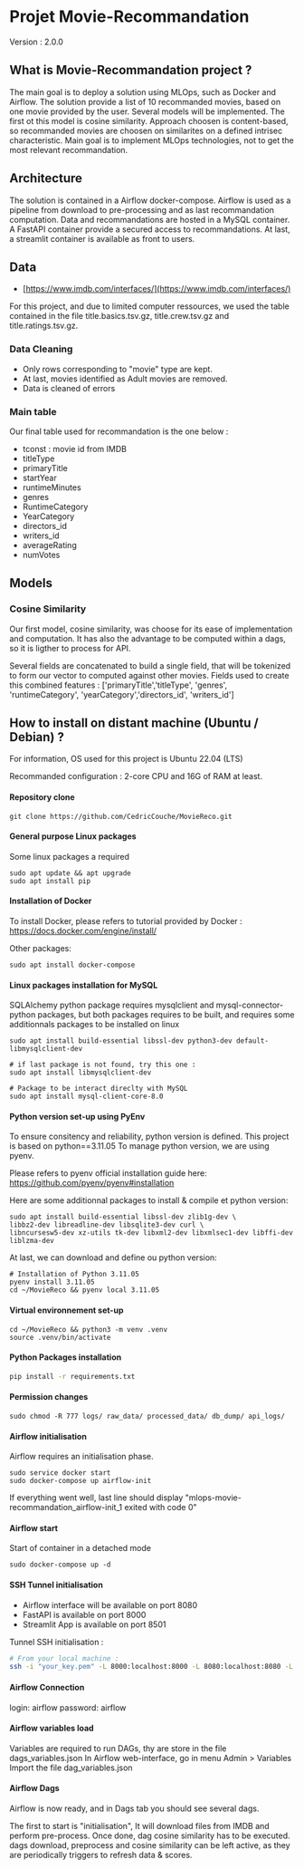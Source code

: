 # Projet Movie-Recommandation

Version : 2.0.0

## What is Movie-Recommandation project ?


The main goal is to deploy a solution using MLOps, such as Docker and Airflow.
The solution provide a list of 10 recommanded movies, based on one movie provided by the user.
Several models will be implemented. The first ot this model is cosine similarity.
Approach choosen is content-based, so recommanded movies are choosen on similarites on a defined intrisec characteristic.
Main goal is to implement MLOps technologies, not to get the most relevant recommandation.


## Architecture

The solution is contained in a Airflow docker-compose.
Airflow is used as a pipeline from download to pre-processing and as last recommandation computation.
Data and recommandations are hosted in a MySQL container.
A FastAPI container provide a secured access to recommandations.
At last, a streamlit container is available as front to users.


## Data

- [https://www.imdb.com/interfaces/](https://www.imdb.com/interfaces/)

For this project, and due to limited computer ressources, we used the table contained in the file title.basics.tsv.gz, title.crew.tsv.gz and title.ratings.tsv.gz. 

### Data Cleaning
 - Only rows corresponding to "movie" type are kept. 
- At last, movies identified as Adult movies are removed.
- Data is cleaned of errors

### Main table

Our final table used for recommandation is the one below :

- tconst : movie id from IMDB
- titleType
- primaryTitle
- startYear
- runtimeMinutes
- genres
- RuntimeCategory
- YearCategory 
- directors_id	
- writers_id	
- averageRating	
- numVotes


## Models


### Cosine Similarity

Our first model, cosine similarity, was choose for its ease of implementation and computation. It has also the advantage to be computed within a dags, so it is ligther to process for API.

Several fields are concatenated to build a single field, that will be tokenized to form our vector to computed against other movies.
Fields used to create this combined features : ['primaryTitle','titleType', 'genres', 'runtimeCategory', 'yearCategory','directors_id', 'writers_id']


## How to install on distant machine (Ubuntu / Debian) ?

For information, OS used for this project is Ubuntu 22.04 (LTS)

Recommanded configuration : 2-core CPU and 16G of RAM at least.


#### Repository clone

``` 
git clone https://github.com/CedricCouche/MovieReco.git
```

#### General purpose Linux packages

Some linux packages a required

```
sudo apt update && apt upgrade
sudo apt install pip
```

#### Installation of Docker

To install Docker, please refers to tutorial provided by Docker : https://docs.docker.com/engine/install/

Other packages:
```
sudo apt install docker-compose
```


#### Linux packages installation for MySQL

SQLAlchemy python package requires  mysqlclient and  mysql-connector-python packages, but both packages requires to be built, and requires some additionnals packages to be installed on linux

```
sudo apt install build-essential libssl-dev python3-dev default-libmysqlclient-dev

# if last package is not found, try this one : 
sudo apt install libmysqlclient-dev

# Package to be interact direclty with MySQL
sudo apt install mysql-client-core-8.0
```


#### Python version set-up using PyEnv

To ensure consitency and reliability, python version is defined.
This project is based on python==3.11.05
To manage python version, we are using pyenv.


Please refers to pyenv official installation guide here: https://github.com/pyenv/pyenv#installation

Here are some additionnal packages to install & compile et python version:
```
sudo apt install build-essential libssl-dev zlib1g-dev \
libbz2-dev libreadline-dev libsqlite3-dev curl \
libncursesw5-dev xz-utils tk-dev libxml2-dev libxmlsec1-dev libffi-dev liblzma-dev
```

At last, we can download and define ou python version:
```cd
# Installation of Python 3.11.05
pyenv install 3.11.05
cd ~/MovieReco && pyenv local 3.11.05
```



#### Virtual environnement set-up

```
cd ~/MovieReco && python3 -m venv .venv
source .venv/bin/activate
```

#### Python Packages installation

``` bash
pip install -r requirements.txt
```


#### Permission changes

```
sudo chmod -R 777 logs/ raw_data/ processed_data/ db_dump/ api_logs/
```

#### Airflow initialisation

Airflow requires an initialisation phase.

```
sudo service docker start
sudo docker-compose up airflow-init
```

If everything went well, last line should display "mlops-movie-recommandation_airflow-init_1 exited with code 0"

#### Airflow start

Start of container in a detached mode
```
sudo docker-compose up -d
```

#### SSH Tunnel initialisation

- Airflow interface will be available on port 8080
- FastAPI is available on port 8000
- Streamlit App is available on port 8501

Tunnel SSH initialisation :
``` bash
# From your local machine :
ssh -i "your_key.pem" -L 8000:localhost:8000 -L 8080:localhost:8080 -L 8501:localhost:8501 user@server-ip-address

```

#### Airflow Connection

login: airflow
password: airflow


#### Airflow variables load

Variables are required to run DAGs, thy are store in the file dags_variables.json
In Airflow web-interface, go in menu Admin > Variables
Import the file dag_variables.json


#### Airflow Dags

Airflow is now ready, and in Dags tab you should see several dags.

The first to start is "initialisation", It will download files from IMDB and perform pre-process.
Once done, dag cosine similarity has to be executed.
dags download, preprocess and cosine similarity can be left active, as they are periodically triggers to refresh data & scores. 


